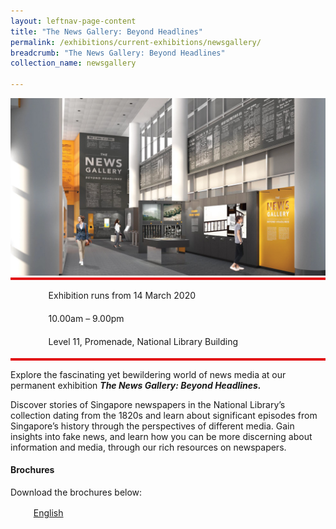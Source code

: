 ```yaml
---
layout: leftnav-page-content
title: "The News Gallery: Beyond Headlines"
permalink: /exhibitions/current-exhibitions/newsgallery/
breadcrumb: "The News Gallery: Beyond Headlines"
collection_name: newsgallery

---
```


<section class="sgds-section-about">
<div class="sgds-container">
    <div class="row">
        <div class="col is-full">
            <img src="/images/event-images/newsgallery/TNG_1200x675.jpg" alt="A computer-render of the News Gallery">
        </div>
    </div>
    <div class="row">
        <div class="col is-12" style="padding: 2px 0; background-color: #E21216;">
        </div>
    </div>
        <div class="row">
            <div class="col">
                <ul style="list-style: none; margin-left: 0px;">
                    <li style="margin-bottom: 1rem;">
                        <span class="sgds-icon sgds-icon-calendar" style="font-size: 150%; display: inline-block; float: left; vertical-align: middle;"></span>
                        <div style="line-height: 150%; padding-left: 2.3rem;">Exhibition runs from 14 March 2020</div>
                    </li> 
                    <li style="margin-bottom: 1rem;">
                        <span class="sgds-icon sgds-icon-clock" style="font-size: 150%; display: inline-block; float: left; vertical-align: middle;"></span>
                        <div style="line-height: 150%; padding-left: 2.3rem;">10.00am – 9.00pm</div>
                    </li>          
                    <li style="margin-bottom: 1rem;">
                        <span class="sgds-icon sgds-icon-map" style="font-size: 150%; display: inline-block; float: left; vertical-align: middle;"></span>
                        <div style="line-height: 150%; padding-left: 2.3rem;">Level 11, Promenade, National Library Building</div>
                    </li>
                    </ul>
                </div>
            </div>
    <div class="row">
        <div class="col is-12" style="padding: 2px 0; background-color: #E21216;">
        </div>
    </div>
</div>
    
<div class="sgds-container">
    <div class="row">
        <div class="col is-full padding--top--lg">
        <p>Explore the fascinating yet bewildering world of news media at our permanent exhibition <strong><em>The News Gallery: Beyond Headlines.</em></strong></p>
        <p>Discover stories of Singapore newspapers in the National Library’s collection dating from the 1820s and learn about significant episodes from Singapore’s history through the perspectives of different media. Gain insights into fake news, and learn how you can be more discerning about information and media, through our rich resources on newspapers.</p>
        </div>
    </div>
</div>


<div class="sgds-container">
    <div class="row">
        <div class="col is-full padding--top--lg">
            <h4>Brochures</h4>
            <p style="margin-top: 5px;">Download the brochures below:</p>
                <a href="/files/newsgallery/The%20News%20Gallery_DL%20Brochure_EN.pdf">
                    <div style="line-height: 150%; padding-left: 2.3rem;">English</div>
                    <span class="sgds-icon sgds-icon-download" style="font-size: 150%; display: inline-block; float: left; vertical-align: middle;"></span>
                </a>
        </div>
    </div>
</div>
</section>